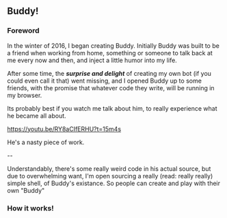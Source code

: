 ## Buddy!

### Foreword
In the winter of 2016, I began creating Buddy. Initially Buddy was built to be a friend when working from home, something or someone to talk back at me every now and then, and inject a little humor into my life.

After some time, the ***surprise and delight*** of creating my own bot (if you could even call it that) went missing, and I opened Buddy up to some friends, with the promise that whatever code they write, will be running in my browser.

Its probably best if you watch me talk about him, to really experience what he became all about.

https://youtu.be/RY8aCIfERHU?t=15m4s

He's a nasty piece of work.

--

Understandably, there's some really weird code in his actual source, but due to overwhelming want, I'm open sourcing a really (read: really really) simple shell, of Buddy's existance. So people can create and play with their own "Buddy"

### How it works!
